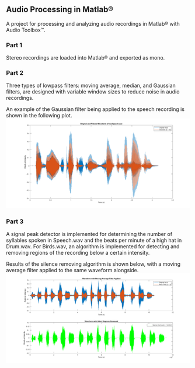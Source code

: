 ## Audio Processing in Matlab&reg;
A project for processing and analyzing audio recordings in Matlab&reg; with Audio Toolbox&trade;.
### Part 1
Stereo recordings are loaded into Matlab&reg; and exported as mono.
### Part 2
Three types of lowpass filters: moving average, median, and Gaussian filters, are designed with variable window sizes to reduce noise in audio recordings.

An example of the Gaussian filter being applied to the speech recording is shown in the following plot.
![Gaussian filter, window size 12](/GaussianFilteredSpeech.png?raw=true "Gaussian filter applied on speech recording, with window size of 12")
### Part 3
A signal peak detector is implemented for determining the number of syllables spoken in Speech.wav and the beats per minute of a high hat in Drum.wav. For Birds.wav, an algorithm is implemented for detecting and removing regions of the recording below a certain intensity.

Results of the silence removing algorithm is shown below, with a moving average filter applied to the same waveform alongside.
![Silence removal](/BirdsSilenceRemoved.png?raw=true "Silence removal algorithm applied to recording of birds")
